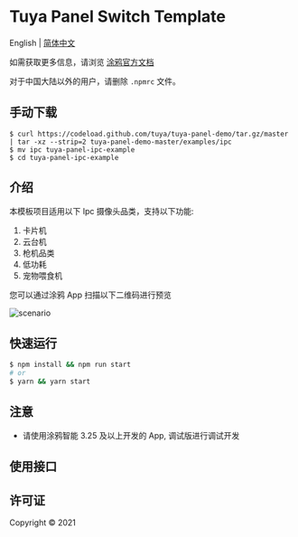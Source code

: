 # Tuya Panel Switch Template

English | [简体中文](./README-zh_CN.md)

如需获取更多信息，请浏览 [涂鸦官方文档](https://docs.tuya.com)

对于中国大陆以外的用户，请删除 `.npmrc` 文件。

## 手动下载

```
$ curl https://codeload.github.com/tuya/tuya-panel-demo/tar.gz/master | tar -xz --strip=2 tuya-panel-demo-master/examples/ipc
$ mv ipc tuya-panel-ipc-example
$ cd tuya-panel-ipc-example
```

## 介绍

本模板项目适用以下 Ipc 摄像头品类，支持以下功能:

1. 卡片机
2. 云台机
3. 枪机品类
4. 低功耗
5. 宠物喂食机

您可以通过涂鸦 App 扫描以下二维码进行预览

![scenario](https://images.tuyacn.com/fe-static/docs/img/c207c4f3-3dce-493a-b240-a5ef6222f2d7.png)

## 快速运行

```bash
$ npm install && npm run start
# or
$ yarn && yarn start
```

## 注意

- 请使用涂鸦智能 3.25 及以上开发的 App, 调试版进行调试开发

## 使用接口

## 许可证

Copyright © 2021
